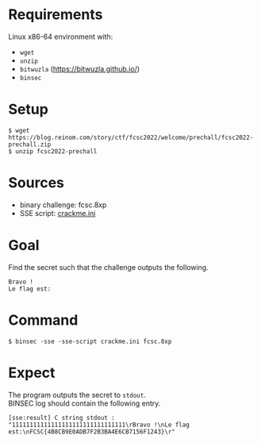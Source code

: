 # Requirements

Linux x86-64 environment with:
- `wget`
- `unzip`
- `bitwuzla` (https://bitwuzla.github.io/)
- `binsec`

# Setup

```console
$ wget https://blog.reinom.com/story/ctf/fcsc2022/welcome/prechall/fcsc2022-prechall.zip
$ unzip fcsc2022-prechall
```

# Sources

- binary challenge:     fcsc.8xp
- SSE script:           [crackme.ini](./crackme.ini)

# Goal

Find the secret such that the challenge outputs the following.
```
Bravo !
Le flag est:
```

# Command

```console
$ binsec -sse -sse-script crackme.ini fcsc.8xp
```

# Expect

The program outputs the secret to `stdout`.  
BINSEC log should contain the following entry.

```console
[sse:result] C string stdout : "11111111111111111111111111111111\rBravo !\nLe flag est:\nFCSC{4B8CB9E0ADB7F2B3BA4E6CB7156F1243}\r"
```
